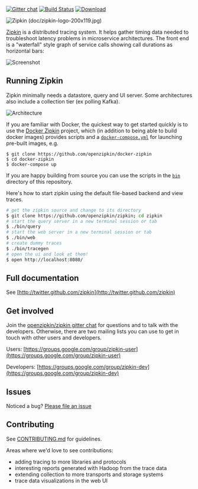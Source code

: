 [![Gitter chat](http://img.shields.io/badge/gitter-join%20chat%20%E2%86%92-brightgreen.svg)](https://gitter.im/openzipkin/zipkin) [![Build Status](https://travis-ci.org/openzipkin/zipkin.svg?branch=master)](https://travis-ci.org/openzipkin/zipkin) [![Download](https://api.bintray.com/packages/openzipkin/maven/zipkin/images/download.svg) ](https://bintray.com/openzipkin/maven/zipkin/_latestVersion)

![Zipkin (doc/zipkin-logo-200x119.jpg)](https://github.com/openzipkin/zipkin/raw/master/doc/zipkin-logo-200x119.jpg)

[Zipkin](http://twitter.github.com/zipkin) is a distributed tracing system. It helps gather timing data needed to troubleshoot latency problems in microservice architectures. The front end is a "waterfall" style graph of service calls showing call durations as horizontal bars:

![Screenshot](https://github.com/openzipkin/zipkin/raw/master/doc/web-screenshot.png)

## Running Zipkin

Zipkin minimally needs a datastore, query and UI server. Some architectures also include
a collection tier (ex polling Kafka).

![Architecture](https://github.com/openzipkin/zipkin/raw/master/doc/architecture-0.png)

If you are familiar with Docker, the
quickest way to get started quickly is to use the
[Docker Zipkin](https://github.com/openzipkin/docker-zipkin) project,
which (in addition to being able to build docker images) provides
scripts and a
[`docker-compose.yml`](https://github.com/openzipkin/docker-zipkin/blob/master/docker-compose.yml)
for launching pre-built images, e.g.

```
$ git clone https://github.com/openzipkin/docker-zipkin
$ cd docker-zipkin
$ docker-compose up
```

If you are happy building from source you can use the scripts in the
[`bin`](bin) directory of this repository.

Here's how to start zipkin using the default file-based backend and view traces.
```bash
# get the zipkin source and change to its directory
$ git clone https://github.com/openzipkin/zipkin; cd zipkin
# start the query server in a new terminal session or tab
$ ./bin/query
# start the web server in a new terminal session or tab
$ ./bin/web
# create dummy traces
$ ./bin/tracegen
# open the ui and look at them!
$ open http://localhost:8080/
```

## Full documentation

See [http://twitter.github.com/zipkin](http://twitter.github.com/zipkin)

## Get involved

Join the [openzipkin/zipkin gitter chat](https://gitter.im/openzipkin/zipkin)
for questions and to talk with the developers. Otherwise, there are two mailing
lists you can use to get in touch with other users and developers.

Users: [https://groups.google.com/group/zipkin-user](https://groups.google.com/group/zipkin-user)

Developers: [https://groups.google.com/group/zipkin-dev](https://groups.google.com/group/zipkin-dev)

## Issues

Noticed a bug? [Please file an issue](https://github.com/openzipkin/zipkin/issues)

## Contributing

See [CONTRIBUTING.md](https://github.com/openzipkin/zipkin/blob/master/CONTRIBUTING.md) for guidelines.

Areas where we'd love to see contributions:

* adding tracing to more libraries and protocols
* interesting reports generated with Hadoop from the trace data
* extending collection to more transports and storage systems
* trace data visualizations in the web UI
